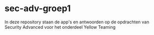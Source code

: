# sec-adv-groep1
In deze repository staan de app's en antwoorden op de opdrachten van Security Advanced voor het onderdeel Yellow Teaming
